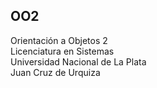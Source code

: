 ## OO2  
Orientación a Objetos 2  
Licenciatura en Sistemas  
Universidad Nacional de La Plata  
Juan Cruz de Urquiza
